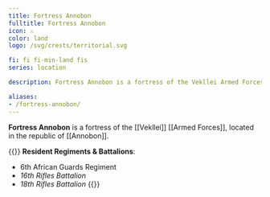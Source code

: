 ```yaml
---
title: Fortress Annobon
fulltitle: Fortress Annobon
icon: ⚔️
color: land
logo: /svg/crests/territorial.svg

fi: fi fi-min-land fis
series: location

description: Fortress Annobon is a fortress of the Vekllei Armed Forces, located in the republic of Annobon.

aliases:
- /fortress-annobon/
---
```

**Fortress Annobon** is a fortress of the [[Vekllei]] [[Armed Forces]], located in the republic of [[Annobon]].

{{<note table>}}
**Resident Regiments & Battalions**:

* 6th African Guards Regiment
* *16th Rifles Battalion*
* *18th Rifles Battalion*
{{</note>}}